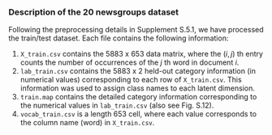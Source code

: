 ### Description of the 20 newsgroups dataset
Following the preprocessing details in Supplement S.5.1, we have processed the train/test dataset. Each file contains the following information:
1. `X_train.csv` contains the 5883 x 653 data matrix, where the $(i,j)$ th entry counts the number of occurrences of the $j$ th word in document $i$.
2. `lab_train.csv` contains the 5883 x 2 held-out category information (in numerical values) corresponding to each row of `X_train.csv`. This information was used to assign class names to each latent dimension.
3. `train.map` contains the detailed category information corresponding to the numerical values in `lab_train.csv` (also see Fig. S.12).
4. `vocab_train.csv` is a length 653 cell, where each value corresponds to the column name (word) in `X_train.csv`.
